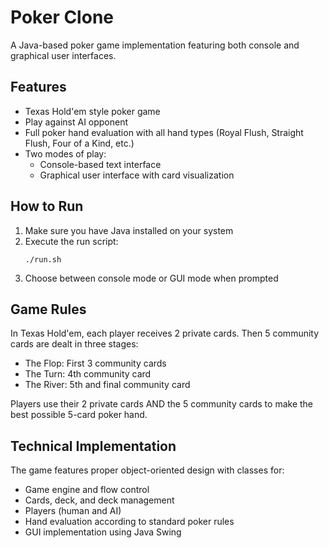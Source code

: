 # Poker Clone

A Java-based poker game implementation featuring both console and graphical user interfaces.

## Features

- Texas Hold'em style poker game
- Play against AI opponent
- Full poker hand evaluation with all hand types (Royal Flush, Straight Flush, Four of a Kind, etc.)
- Two modes of play:
  - Console-based text interface
  - Graphical user interface with card visualization

## How to Run

1. Make sure you have Java installed on your system
2. Execute the run script:
   ```
   ./run.sh
   ```
3. Choose between console mode or GUI mode when prompted

## Game Rules

In Texas Hold'em, each player receives 2 private cards. Then 5 community cards are dealt in three stages:
- The Flop: First 3 community cards
- The Turn: 4th community card
- The River: 5th and final community card

Players use their 2 private cards AND the 5 community cards to make the best possible 5-card poker hand.

## Technical Implementation

The game features proper object-oriented design with classes for:
- Game engine and flow control
- Cards, deck, and deck management
- Players (human and AI)
- Hand evaluation according to standard poker rules
- GUI implementation using Java Swing
